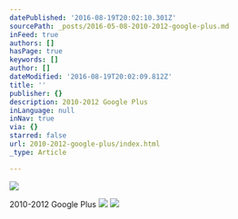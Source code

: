 ```yaml
---
datePublished: '2016-08-19T20:02:10.301Z'
sourcePath: _posts/2016-05-08-2010-2012-google-plus.md
inFeed: true
authors: []
hasPage: true
keywords: []
author: []
dateModified: '2016-08-19T20:02:09.812Z'
title: ''
publisher: {}
description: 2010-2012 Google Plus
inLanguage: null
inNav: true
via: {}
starred: false
url: 2010-2012-google-plus/index.html
_type: Article

---
```

![](https://the-grid-user-content.s3-us-west-2.amazonaws.com/e6450318-b894-46e0-8c43-5441516d5893.jpg)

2010-2012 Google Plus
![](https://s3-us-west-2.amazonaws.com/the-grid-img/p/8a8e67eb8421489018cda9705bdcc2943ca214a4.jpg)
![](https://the-grid-user-content.s3-us-west-2.amazonaws.com/1cfdb6e4-3b38-4a2e-832e-8a2dd75f9da9.png)